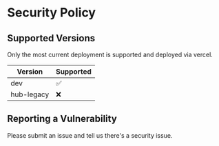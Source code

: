 # Security Policy

## Supported Versions

Only the most current deployment is supported and deployed via vercel.

| Version    | Supported          |
| ---------- | ------------------ |
| dev        | :white_check_mark: |
| hub-legacy | :x:                |

## Reporting a Vulnerability

Please submit an issue and tell us there's a security issue.
